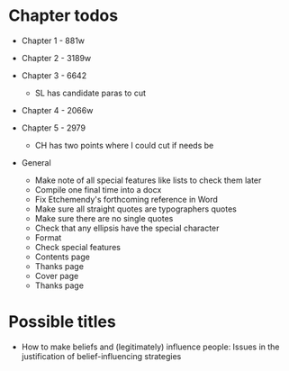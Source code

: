 # Chapter todos

* Chapter 1 - 881w

* Chapter 2 - 3189w

* Chapter 3 - 6642
	* SL has candidate paras to cut

* Chapter 4 - 2066w

* Chapter 5 - 2979
	* CH has two points where I could cut if needs be

* General
	* Make note of all special features like lists to check them later
	* Compile one final time into a docx
	* Fix Etchemendy's forthcoming reference in Word
	* Make sure all straight quotes are typographers quotes
	* Make sure there are no single quotes
	* Check that any ellipsis have the special character
	* Format
	* Check special features
	* Contents page
	* Thanks page
	* Cover page
	* Thanks page

# Possible titles
* How to make beliefs and (legitimately) influence people: Issues in the justification of belief-influencing strategies
